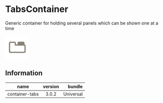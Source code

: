 # TabsContainer
Generic container for holding several panels which can be shown one at a time

![icon](./icon.png)

## Information
|  name |  version |  bundle |
|--|:--:|--:|
|  container-tabs |  3.0.2 |  Universal |

